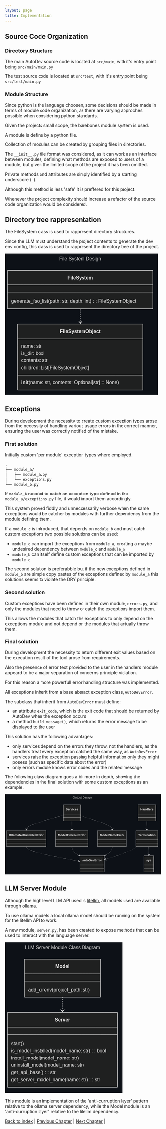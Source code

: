 ```yaml
---
layout: page
title: Implementation
---
```


## Source Code Organization

### Directory Structure

The main AutoDev source code is located at `src/main`, with it's entry point being `src/main/main.py`

The test source code is located at `src/test`, with it's entry point being `src/test/main.py`

### Module Structure

Since python is the language choosen, some decisions should be made in terms of module code organization, as there are varying approches possible when considering python standards.

Given the projects small scope, the barebones module system is used.

A module is define by a python file.

Collection of modules can be created by grouping files in directories.

The `__init__.py` file format was considered, as it can work as an interface between modules, defining what methods are exposed to users of a module, but given the limited scope of the project it has been omitted.

Private methods and attributes are simply identified by a starting underscore (`_`).

Although this method is less 'safe' it is preffered for this project.

Whenever the project complexity should increase a refactor of the source code organization would be considered.

## Directory tree rappresentation

The FileSystem class is used to rappresent directory structures.

Since the LLM must understand the project contents to generate the dev env config, this class is used to rappresent the directory tree of the project.

![File system design](./assets/mermaid/fs_design.png)

## Exceptions

During development the necessity to create custom exception types arose from the necessity of handling various usage errors in the correct manner, ensuring the user was correctly notified of the mistake.

### First solution

Initially custom 'per module' exception types where employed.

<!--
generated with https://tree.nathanfriend.com/ 

module_a
    module_a.py
    exceptions.py
module_b.py
-->
```none
.
├── module_a/
│   ├── module_a.py
│   └── exceptions.py
└── module_b.py
```

If `module_b` needed to catch an exception type defined in the `module_a/exceptions.py` file, it would import them accordingly.

This system proved fiddly and unneccessarily verbose when the same exceptions would be catcher by modules with further dependency from the module defining them.

If a `module_c` is introduced, that depends on `module_b` and must catch custom exceptions two possible solutions can be used:


- `module_c` can import the exceptions from `module_a`, creating a maybe undesired dependency between `module_c` and `module_a`
- `module_b` can itself define custom exceptions that can be imported by `module_c`

The second solution is preferabble but if the new exceptions defined in `module_b` are simple copy pastes of the exceptions defined by `module_a` this solutions seems to violate the DRY principle.

### Second solution

Custom exceptions have been defined in their own module, `errors.py`, and only the modules that need to throw or catch the exceptions import them.

This allows the modules that catch the exceptions to only depend on the exceptions module and not depend on the modules that actually throw them.

### Final solution

During development the necessity to return different exit values based on the execution result of the tool arose from requirements.

Also the presence of error text provided to the user in the handlers module appeard to be a major separation of concerns principle violation.

For this reason a more powerfull error handling structure was implemented.

All exceptions inherit from a base absract exception class, `AutoDevError`.

The subclass that inherit from `AutoDevError` must define:

- an attribute `exit_code`, which is the exit code that should be returned by AutoDev when the exception occurs
- a method `build_message()`, which returns the error message to be displayed to the user

This solution has the following advantages:

- only services depend on the errors they throw, not the handlers, as the handlers treat every exception catched the same way, as `AutoDevError`
- services raise the exception passing helpful information only they might posess (such as specific data about the error)
- only errors module knows error codes and the related message

The following class diagram goes a bit more in depth, showing the dependencies in the final solution with some custom exceptions as an example.

![File system design](./assets/mermaid/error.png)

## LLM Server Module

Although the high level LLM API used is [litellm](https://www.litellm.ai/), all models used are available through [ollama](https://ollama.com/).

To use ollama models a local ollama model should be running on the system for the litellm API to work.

A new module, `server.py`, has been created to expose methods that can be used to interact with the language server.

![llm server class diagram](./assets/mermaid/llm_server.png)

This module is an implementation of the 'anti-curruption layer' pattern relative to the ollama server dependency, while the Model module is an 'anti-curruption layer' relative to the litellm dependency.

[Back to index](./index.md) |
[Previous Chapter](./detailed-design.md) |
[Next Chapter](./testing.md) |
